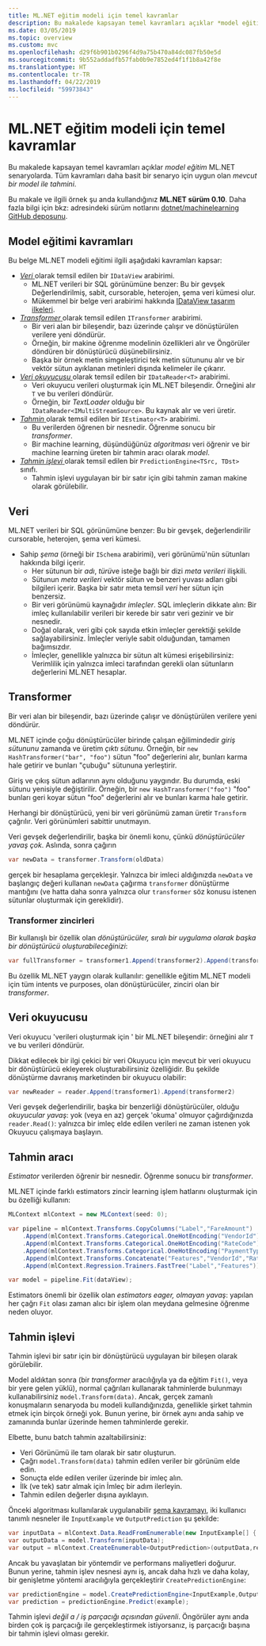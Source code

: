 ```yaml
---
title: ML.NET eğitim modeli için temel kavramlar
description: Bu makalede kapsayan temel kavramları açıklar *model eğitim* ML.NET senaryolarda. Tüm kavramları daha basit bir senaryo için uygun olan *varolan modeli ile tahmini*.
ms.date: 03/05/2019
ms.topic: overview
ms.custom: mvc
ms.openlocfilehash: d29f6b901b0296f4d9a75b470a84dc087fb50e5d
ms.sourcegitcommit: 9b552addadfb57fab0b9e7852ed4f1f1b8a42f8e
ms.translationtype: HT
ms.contentlocale: tr-TR
ms.lasthandoff: 04/22/2019
ms.locfileid: "59973843"
---
```

# <a name="basic-concepts-for-model-training-in-mlnet"></a>ML.NET eğitim modeli için temel kavramlar

Bu makalede kapsayan temel kavramları açıklar *model eğitim* ML.NET senaryolarda. Tüm kavramları daha basit bir senaryo için uygun olan *mevcut bir model ile tahmini*.

Bu makale ve ilgili örnek şu anda kullandığınız **ML.NET sürüm 0.10**. Daha fazla bilgi için bkz: adresindeki sürüm notlarını [dotnet/machinelearning GitHub deposunu](https://github.com/dotnet/machinelearning/tree/master/docs/release-notes).

## <a name="model-training-concepts"></a>Model eğitimi kavramları

Bu belge ML.NET modeli eğitimi ilgili aşağıdaki kavramları kapsar:

- [*Veri* ](#data) olarak temsil edilen bir `IDataView` arabirimi.
  - ML.NET verileri bir SQL görünümüne benzer: Bu bir gevşek Değerlendirilmiş, sabit, cursorable, heterojen, şema veri kümesi olur. 
  - Mükemmel bir belge veri arabirimi hakkında [IDataView tasarım ilkeleri](https://github.com/dotnet/machinelearning/blob/master/docs/code/IDataViewDesignPrinciples.md).
- [*Transformer* ](#transformer) olarak temsil edilen `ITransformer` arabirimi.
  - Bir veri alan bir bileşendir, bazı üzerinde çalışır ve dönüştürülen verilere yeni döndürür.
  - Örneğin, bir makine öğrenme modelinin özellikleri alır ve Öngörüler döndüren bir dönüştürücü düşünebilirsiniz.
  - Başka bir örnek metin simgeleştirici tek metin sütununu alır ve bir vektör sütun ayıklanan metinleri dışında kelimeler ile çıkarır.
- [*Veri okuyucusu* ](#data-reader) olarak temsil edilen bir `IDataReader<T>` arabirimi.
  - Veri okuyucu verileri oluşturmak için ML.NET bileşendir. Örneğini alır `T` ve bu verileri döndürür. 
  - Örneğin, bir *TextLoader* olduğu bir `IDataReader<IMultiStreamSource>`. Bu kaynak alır ve veri üretir. 
- [*Tahmin* ](#estimator) olarak temsil edilen bir `IEstimator<T>` arabirimi.
  - Bu verilerden öğrenen bir nesnedir. Öğrenme sonucu bir *transformer*.
  - Bir machine learning, düşündüğünüz *algoritması* veri öğrenir ve bir machine learning üreten bir tahmin aracı olarak *model*.
- [*Tahmin işlevi* ](#prediction-function) olarak temsil edilen bir `PredictionEngine<TSrc, TDst>` sınıfı.
  - Tahmin işlevi uygulayan bir bir satır için gibi tahmin zaman makine olarak görülebilir.

## <a name="data"></a>Veri 

ML.NET verileri bir SQL görünümüne benzer: Bu bir gevşek, değerlendirilir cursorable, heterojen, şema veri kümesi.

- Sahip *şema* (örneği bir `ISchema` arabirimi), veri görünümü'nün sütunları hakkında bilgi içerir.
  - Her sütunun bir *adı*, *türü*ve isteğe bağlı bir dizi *meta verileri* ilişkili.
  - Sütunun *meta verileri* vektör sütun ve benzeri yuvası adları gibi bilgileri içerir. Başka bir satır meta temsil *veri* her sütun için benzersiz.
  - Bir veri görünümü kaynağıdır *imleçler*. SQL imleçlerin dikkate alın: Bir imleç kullanılabilir verileri bir kerede bir satır veri gezinir ve bir nesnedir.
  - Doğal olarak, veri gibi çok sayıda etkin imleçler gerektiği şekilde sağlayabilirsiniz. İmleçler veriyle sabit olduğundan, tamamen bağımsızdır.
  - İmleçler, genellikle yalnızca bir sütun alt kümesi erişebilirsiniz: Verimlilik için yalnızca imleci tarafından gerekli olan sütunların değerlerini ML.NET hesaplar.

## <a name="transformer"></a>Transformer

Bir veri alan bir bileşendir, bazı üzerinde çalışır ve dönüştürülen verilere yeni döndürür.

ML.NET içinde çoğu dönüştürücüler birinde çalışan eğilimindedir *giriş sütununu* zamanda ve üretim *çıktı sütunu*. Örneğin, bir `new HashTransformer("bar", "foo")` sütun "foo" değerlerini alır, bunları karma hale getirir ve bunları "çubuğu" sütununa yerleştirir. 

Giriş ve çıkış sütun adlarının aynı olduğunu yaygındır. Bu durumda, eski sütunu yenisiyle değiştirilir. Örneğin, bir `new HashTransformer("foo")` "foo" bunları geri koyar sütun "foo" değerlerini alır ve bunları karma hale getirir. 

Herhangi bir dönüştürücü, yeni bir veri görünümü zaman üretir `Transform` çağrılır. Veri görünümleri sabittir unutmayın.

Veri gevşek değerlendirilir, başka bir önemli konu, çünkü *dönüştürücüler yavaş çok*. Aslında, sonra çağırın

```csharp
var newData = transformer.Transform(oldData)
```

gerçek bir hesaplama gerçekleşir. Yalnızca bir imleci aldığınızda `newData` ve başlangıç değeri kullanan `newData` çağırma `transformer` dönüştürme mantığını (ve hatta daha sonra yalnızca olur `transformer` söz konusu istenen sütunlar oluşturmak için gereklidir).

### <a name="transformer-chains"></a>Transformer zincirleri

Bir kullanışlı bir özellik olan *dönüştürücüler, sıralı bir uygulama olarak başka bir dönüştürücü oluşturabileceğinizi*:

```csharp
var fullTransformer = transformer1.Append(transformer2).Append(transformer3);
```

Bu özellik ML.NET yaygın olarak kullanılır: genellikle eğitim ML.NET modeli için tüm intents ve purposes, olan dönüştürücüler, zinciri olan bir *transformer*.

## <a name="data-reader"></a>Veri okuyucusu

Veri okuyucu 'verileri oluşturmak için ' bir ML.NET bileşendir: örneğini alır `T` ve bu verileri döndürür.

Dikkat edilecek bir ilgi çekici bir veri Okuyucu için mevcut bir veri okuyucu bir dönüştürücü ekleyerek oluşturabilirsiniz özelliğidir. Bu şekilde dönüştürme davranış marketinden bir okuyucu olabilir:

```csharp
var newReader = reader.Append(transformer1).Append(transformer2)
```

Veri gevşek değerlendirilir, başka bir benzerliği dönüştürücüler, olduğu *okuyucular yavaş*: yok (veya en az) gerçek 'okuma' olmuyor çağırdığınızda `reader.Read()`: yalnızca bir imleç elde edilen verileri ne zaman istenen yok Okuyucu çalışmaya başlayın.

## <a name="estimator"></a>Tahmin aracı

*Estimator* verilerden öğrenir bir nesnedir. Öğrenme sonucu bir *transformer*.

ML.NET içinde farklı estimators zincir learning işlem hatlarını oluşturmak için bu özelliği kullanın:

```csharp
MLContext mlContext = new MLContext(seed: 0);

var pipeline = mlContext.Transforms.CopyColumns("Label","FareAmount")
    .Append(mlContext.Transforms.Categorical.OneHotEncoding("VendorId"))
    .Append(mlContext.Transforms.Categorical.OneHotEncoding("RateCode"))
    .Append(mlContext.Transforms.Categorical.OneHotEncoding("PaymentType"))
    .Append(mlContext.Transforms.Concatenate("Features","VendorId","RateCode","PassengerCount","TripTime","TripDistance","PaymentType"))
    .Append(mlContext.Regression.Trainers.FastTree("Label","Features"));

var model = pipeline.Fit(dataView);
```

Estimators önemli bir özellik olan *estimators eager, olmayan yavaş*: yapılan her çağrı `Fit` olası zaman alıcı bir işlem olan meydana gelmesine öğrenme neden oluyor.

## <a name="prediction-function"></a>Tahmin işlevi

Tahmin işlevi bir satır için bir dönüştürücü uygulayan bir bileşen olarak görülebilir.

Model aldıktan sonra (bir *transformer* aracılığıyla ya da eğitim `Fit()`, veya bir yere gelen yüklü), normal çağrıları kullanarak tahminlerde bulunmayı kullanabilirsiniz `model.Transform(data)`. Ancak, gerçek zamanlı konuşmaların senaryoda bu modeli kullandığınızda, genellikle şirket tahmin etmek için birçok örneği yok. Bunun yerine, bir örnek aynı anda sahip ve zamanında bunlar üzerinde hemen tahminlerde gerekir.

Elbette, bunu batch tahmin azaltabilirsiniz:

- Veri Görünümü ile tam olarak bir satır oluşturun.
- Çağrı `model.Transform(data)` tahmin edilen veriler bir görünüm elde edin.
- Sonuçta elde edilen veriler üzerinde bir imleç alın.
- İlk (ve tek) satır almak için İmleç bir adım ilerleyin.
- Tahmin edilen değerler dışına ayıklayın.

Önceki algoritması kullanılarak uygulanabilir [şema kavramayı](https://github.com/dotnet/machinelearning/blob/master/docs/code/SchemaComprehension.md), iki kullanıcı tanımlı nesneler ile `InputExample` ve `OutputPrediction` şu şekilde:

```csharp
var inputData = mlContext.Data.ReadFromEnumerable(new InputExample[] { example });
var outputData = model.Transform(inputData);
var output = mlContext.CreateEnumerable<OutputPrediction>(outputData,reuseRowObject:false).First();
```

Ancak bu yavaşlatan bir yöntemdir ve performans maliyetleri doğurur. Bunun yerine, tahmin işlev nesnesi aynı iş, ancak daha hızlı ve daha kolay, bir genişletme yöntemi aracılığıyla gerçekleştirir `CreatePredictionEngine`:

```csharp
var predictionEngine = model.CreatePredictionEngine<InputExample,OutputPrediction>(mlContext);
var prediction = predictionEngine.Predict(example);
```

Tahmin işlevi *değil a / iş parçacığı açısından güvenli*. Öngörüler aynı anda birden çok iş parçacığı ile gerçekleştirmek istiyorsanız, iş parçacığı başına bir tahmin işlevi olması gerekir.
